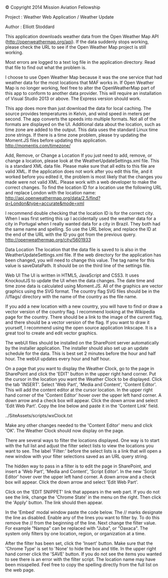 © Copyright 2014 Mission Aviation Fellowship

Project   : Weather Web Application / Weather Update

Author    : Elliott Stoddard

This application downloads weather data from the Open Weather Map API 
(http://openweathermap.org/api). If the data suddenly stops working, 
please check the URL to see if the Open Weather Map project is still working. 

Most errors are logged to a text log file in the application directory. 
Read that file to find out what the problem is.

I choose to use Open Weather Map because it was the one service that had weather 
data for the most locations that MAF works in. If Open Weather Map is no longer 
working, feel free to alter the OpenWeatherMap part of this app to conform to 
another data provider. This will require an installation of Visual Studio 2013 
or above. The Express version should work. 

This app does more than just download the data for local caching. The source 
provides temperatures in Kelvin, and wind speed in meters per second. The app
converts the speeds into multiple formats. Not all of the formats are displayed
on the UI. Additional data about the location, such as time zone are added to 
the output. This data uses the standard Linux time zone strings. If there is a
time zone problem, please try updating the Moment.JS files before updating 
this application. http://momentjs.com/timezone/

Add, Remove, or Change a Location
If you just need to add, remove, or change a location, please look at the 
WeatherUpdateSettings.xml file. This is a standard XML data file. Please make
sure that all edits to this file are valid XML. If the application does not work
after you edit this file, and it worked before you edited it, the problem is most 
likely that the changes you made were not valid XML. Please work with a web 
developer to make the correct changes. To find the location ID for a location use 
the following URL and replace London with the location name: 
http://api.openweathermap.org/data/2.5/find?q=London&type=accurate&mode=xml

I recommend double checking that the location ID is for the correct city. When
I was first setting this up I accidentally used the weather data for a city in 
Portugal when I really wanted data for a city in Brazil. They both had the same 
name and spelling. So use the URL below, and replace the ID at the end of the URL
with the ID you got from the previous query.
http://openweathermap.org/city/5601933

Data Location
The location that the data file is saved to is also in the WeatherUpdateSettings.xml 
file. If the web directory for the application has been changed, you will need to 
change this value. The tag name for this value is saveDataPath. It should be on the 
third line of the settings file.

Web UI
The UI is written in HTML5, JavaScript and CSS3. It uses KnockoutJS to update the 
UI when the data changes. The date time and time zone data is calculated using 
Moment.JS. All of the graphics are vector graphics using the SVG format. The country
flag SVG files should be in the /i/flags/ directory with the name of the country as 
the file name. 

If you add a new location with a new country, you will have to find or draw a vector 
version of the country flag. I recommend looking at the Wikipedia page for the 
country. There should be a link to the image of the current flag, and there should 
be a vector version of the flag. If you want to draw it yourself, I recommend using 
the open source application Inkscape. It is a great tool to create and edit vector
graphics. 

The webUI files should be installed on the SharePoint server automatically by the 
installer application. The installer should also set up an update schedule for the
data. This is best set 2 minutes before the hour and half hour. The webUI updates
every hour and half hour.

On a page that you want to display the Weather Clock, go to the page in SharePoint
and click the 'EDIT' button in the upper right hand corner. Put the cursor in the 
location you want the Weather Clock to be displayed. Click the tab 'INSERT'. Select 
'Web Part', 'Media and Content', 'Content Editor'. This will add the content editor
at the cursor location. In the upper right hand corner of the 'Content Editor' hover over
the upper left hand corner. A down arrow and a check box will appear. Click the down 
arrow and select 'Edit Web Part'. Copy the line below and paste it in the 'Content Link' 
field.

../SiteAssets/scripts/wxClock.txt

Make any other changes needed to the 'Content Editor' menu and click 'OK'. The Weather 
Clock should now display on the page. 

There are several ways to filter the locations displayed. One way is to start with 
the full list and adjust the filter select lists to view the locations you want to 
see. The label 'Filter:' before the select lists is a link that will open a new window 
with your filter selections saved as an URL query string.

The hidden way to pass in a filter is to edit the page in SharePoint, and insert a 
'Web Part', 'Media and Content', 'Script Editor'. In the new 'Script Editor' hover over
the upper left hand corner. A down arrow and a check box will appear. Click the down 
arrow and select 'Edit Web Part'. 

Click on the 'EDIT SNIPPET' link that appears in the web part. If you do not see the 
link, change the 'Chrome State' in the menu on the right. Then click the 'Apply' button. 
The link should then appear. 

In the 'Embed' modal window paste the code below. The // marks designate the line as disabled.
Enable any of the lines you want to filter by. To do this remove the // from the beginning of the line.
Next change the filter value. For example "Nampa" can be replaced with "Juba", or "Oaxaca". 
The system only filters by one location, region, or organization at a time.

<script type="text/javascript">
   //var wxLocation = "Nampa";
   //var wxRegion = "Africa";
   //var wxOrg = "MAF-I";
</script>

After the filter has been set, click the 'Insert' button. Make sure that the 'Chrome Type' is 
set to 'None' to hide the box and title. In the upper right hand corner click the 'SAVE' button.
If you do not see the items you wanted to see there is an error with the filter script. The location
name may have been misspelled. Feel free to copy the spelling directly from the full list on the web page.
